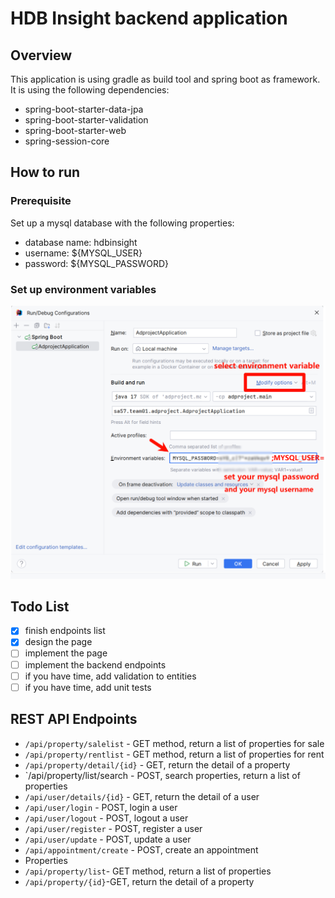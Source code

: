 # HDB Insight backend application

## Overview

This application is using gradle as build tool and spring boot as framework. It is using the following dependencies:
- spring-boot-starter-data-jpa
- spring-boot-starter-validation
- spring-boot-starter-web
- spring-session-core

## How to run

### Prerequisite
Set up a mysql database with the following properties:
- database name: hdbinsight
- username: ${MYSQL_USER}
- password: ${MYSQL_PASSWORD}

### Set up environment variables
![how to set up environment variables](./docs/how-to-set-environment-var.png)
## Todo List

- [x] finish endpoints list
- [x] design the page
- [ ] implement the page
- [ ] implement the backend endpoints
- [ ] if you have time, add validation to entities
- [ ] if you have time, add unit tests

## REST API Endpoints

- `/api/property/salelist` - GET method, return a list of properties for sale
- `/api/property/rentlist` - GET method, return a list of properties for rent
- `/api/property/detail/{id}` - GET, return the detail of a property
- `/api/property/list/search - POST, search properties, return a list of properties
- `/api/user/details/{id}` - GET, return the detail of a user
- `/api/user/login` - POST, login a user
- `/api/user/logout` - POST, logout a user
- `/api/user/register` - POST, register a user
- `/api/user/update` - POST, update a user
- `/api/appointment/create` - POST, create an appointment
- Properties
- `/api/property/list`- GET method, return a list of properties 
- `/api/property/{id}`-GET, return the detail of a property

